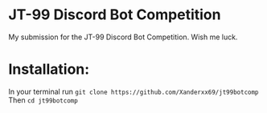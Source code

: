 # JT-99 Discord Bot Competition
My submission for the JT-99 Discord Bot Competition. Wish me luck.


# Installation:
In your terminal run
`git clone https://github.com/Xanderxx69/jt99botcomp`
Then
`cd jt99botcomp`
